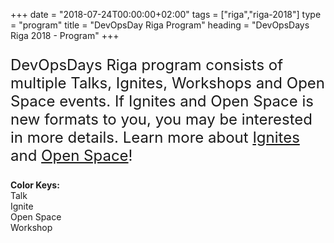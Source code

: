 +++
date = "2018-07-24T00:00:00+02:00"
tags = ["riga","riga-2018"]
type = "program"
title = "DevOpsDay Riga Program"
heading = "DevOpsDays Riga 2018 - Program"
+++

<p style="font-size: 1.5rem;">DevOpsDays Riga program consists of multiple Talks, Ignites, Workshops and Open Space events. If Ignites and Open Space is new formats to you, you may be interested in more details. Learn more about <a href="http://www.ignitetalks.io/" target="_blank">Ignites</a> and <a href="https://www.devopsdays.org/open-space-format/" target="_blank">Open Space</a>!</p>


<div>
<b>Color Keys:</b>
<div class="col-lg-3 col-md-3 program-element program-talk">Talk</div>
<div class="col-lg-3 col-md-3 program-element program-ignite">Ignite</div>
<div class="col-lg-3 col-md-3 program-element program-open-space">Open Space</div>
<div class="col-lg-3 col-md-3 program-element program-workshop">Workshop</div>
<br />
</div>
